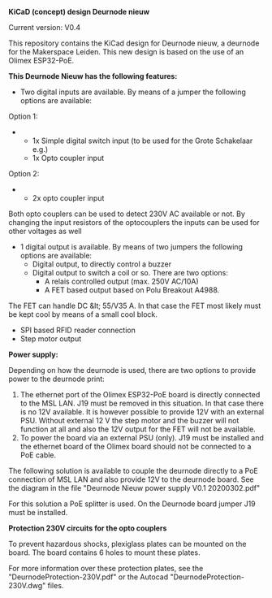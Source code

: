 **KiCaD (concept) design Deurnode nieuw**

Current version: V0.4

This repository contains the KiCad design for Deurnode nieuw, a deurnode for the Makerspace Leiden. This new design is based on the use of an Olimex ESP32-PoE.

**This Deurnode Nieuw has the following features:**

- Two digital inputs are available. By means of a jumper the following options are available:

Option 1:

-
  - 1x Simple digital switch input (to be used for the Grote Schakelaar e.g.)
  - 1x Opto coupler input

Option 2:

-
  - 2x opto coupler input

Both opto couplers can be used to detect 230V AC available or not. By changing the input resistors of the optocouplers the inputs can be used for other voltages as well

- 1 digital output is available. By means of two jumpers the following options are available:
  - Digital output, to directly control a buzzer
  - Digital output to switch a coil or so. There are two options:
    - A relais controlled output (max. 250V AC/10A)
    - A FET based output based on Polu Breakout A4988.

The FET can handle DC \&lt; 55/V35 A. In that case the FET most likely must be kept cool by means of a small cool block.

- SPI based RFID reader connection
- Step motor output

**Power supply:**

Depending on how the deurnode is used, there are two options to provide power to the deurnode print:

1. The ethernet port of the Olimex ESP32-PoE board is directly connected to the MSL LAN. J19 must be removed in this situation. In that case there is no 12V available. It is however possible to provide 12V with an external PSU. Without external 12 V the step motor and the buzzer will not function at all and also the 12V output for the FET will not be available.
2. To power the board via an external PSU (only). J19 must be installed and the ethernet board of the Olimex board should not be connected to a PoE cable.

The following solution is available to couple the deurnode directly to a PoE connection of MSL LAN and also provide 12V to the deurnode board. See the diagram in the file &quot;Deurnode Nieuw power supply V0.1 20200302.pdf&quot;

For this solution a PoE splitter is used. On the Deurnode board jumper J19 must be installed.

**Protection 230V circuits for the opto couplers**

To prevent hazardous shocks, plexiglass plates can be mounted on the board. The board contains 6 holes to mount these plates.

For more information over these protection plates, see the &quot;DeurnodeProtection-230V.pdf&quot; or the Autocad &quot;DeurnodeProtection-230V.dwg&quot; files.
